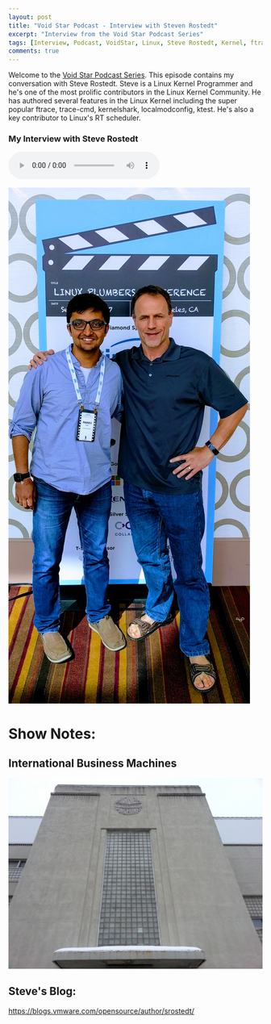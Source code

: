 ```yaml
---
layout: post
title: "Void Star Podcast - Interview with Steven Rostedt"
excerpt: "Interview from the Void Star Podcast Series"
tags: [Interview, Podcast, VoidStar, Linux, Steve Rostedt, Kernel, ftrace, RT scheduler]
comments: true
---
```

Welcome to the [Void Star Podcast Series](http://www.mycpu.org/about-interviews). This episode contains my conversation with Steve Rostedt. Steve is a Linux Kernel Programmer and he's one of the most prolific contributors in the Linux Kernel Community. He has authored several features in the Linux Kernel including the super popular ftrace, trace-cmd, kernelshark, localmodconfig, ktest. He's also a key contributor to Linux's RT scheduler.

### My Interview with Steve Rostedt
<audio controls>
  <source src="https://s3-us-west-1.amazonaws.com/voidstarpodcast/Season+1/Void+Star+Podcast+-+Steven+Rostedt.mp3" type="audio/mpeg">
Your browser does not support the audio element.
</audio>

![At Linux Plumbers Conference, 2017](/images/Steve_Rostedt-Manoj.jpg)

# Show Notes:<a id="sec-1" name="sec-1"></a>
## International Business Machines
![Endicott, NY (src: http://wnbf.com)](/images/IBM_endicott.jpg)

## Steve's Blog:
https://blogs.vmware.com/opensource/author/srostedt/
